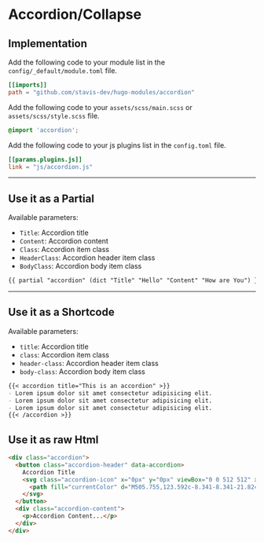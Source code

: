 # Accordion/Collapse

## Implementation

Add the following code to your module list in the `config/_default/module.toml` file.

```toml
[[imports]]
path = "github.com/stavis-dev/hugo-modules/accordion"
```

Add the following code to your `assets/scss/main.scss` or `assets/scss/style.scss` file.

```scss
@import 'accordion';
```

Add the following code to your js plugins list in the `config.toml` file.

```toml
[[params.plugins.js]]
link = "js/accordion.js"

```

<hr>

## Use it as a Partial

Available parameters:

* `Title`: Accordion title
* `Content`: Accordion content
* `Class`: Accordion item class
* `HeaderClass`: Accordion header item class
* `BodyClass`: Accordion body item class

```html
{{ partial "accordion" (dict "Title" "Hello" "Content" "How are You") }}
```

<hr>

## Use it as a Shortcode

Available parameters:

* `title`: Accordion title
* `class`: Accordion item class
* `header-class`: Accordion header item class
* `body-class`: Accordion body item class

```md
{{< accordion title="This is an accordion" >}}
- Lorem ipsum dolor sit amet consectetur adipisicing elit.
- Lorem ipsum dolor sit amet consectetur adipisicing elit.
- Lorem ipsum dolor sit amet consectetur adipisicing elit.
{{< /accordion >}}
```

## Use it as raw Html

```html
<div class="accordion">
  <button class="accordion-header" data-accordion>
    Accordion Title
    <svg class="accordion-icon" x="0px" y="0px" viewBox="0 0 512 512" xmlspace="preserve">
      <path fill="currentColor" d="M505.755,123.592c-8.341-8.341-21.824-8.341-30.165,0L256.005,343.176L36.421,123.592c-8.341-8.341-21.824-8.341-30.165,0 s-8.341,21.824,0,30.165l234.667,234.667c4.16,4.16,9.621,6.251,15.083,6.251c5.462,0,10.923-2.091,15.083-6.251l234.667-234.667 C514.096,145.416,514.096,131.933,505.755,123.592z"></path>
    </svg>
  </button>
  <div class="accordion-content">
    <p>Accordion Content...</p>
  </div>
</div>
```
